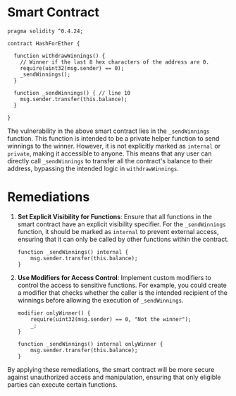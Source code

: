 # Smart Contract

```solidity
pragma solidity ^0.4.24;

contract HashForEther {

  function withdrawWinnings() {
    // Winner if the last 8 hex characters of the address are 0. 
    require(uint32(msg.sender) == 0);
    _sendWinnings();
  }
  
  function _sendWinnings() { // line 10
    msg.sender.transfer(this.balance);
  }
     
}
```

The vulnerability in the above smart contract lies in the `_sendWinnings` function. This function is intended to be a private helper function to send winnings to the winner. However, it is not explicitly marked as `internal` or `private`, making it accessible to anyone. This means that any user can directly call `_sendWinnings` to transfer all the contract's balance to their address, bypassing the intended logic in `withdrawWinnings`.

# Remediations

1. **Set Explicit Visibility for Functions**: Ensure that all functions in the smart contract have an explicit visibility specifier. For the `_sendWinnings` function, it should be marked as `internal` to prevent external access, ensuring that it can only be called by other functions within the contract.

   ```solidity
   function _sendWinnings() internal {
       msg.sender.transfer(this.balance);
   }
   ```

2. **Use Modifiers for Access Control**: Implement custom modifiers to control the access to sensitive functions. For example, you could create a modifier that checks whether the caller is the intended recipient of the winnings before allowing the execution of `_sendWinnings`.

   ```solidity
   modifier onlyWinner() {
       require(uint32(msg.sender) == 0, "Not the winner");
       _;
   }

   function _sendWinnings() internal onlyWinner {
       msg.sender.transfer(this.balance);
   }
   ```

By applying these remediations, the smart contract will be more secure against unauthorized access and manipulation, ensuring that only eligible parties can execute certain functions.